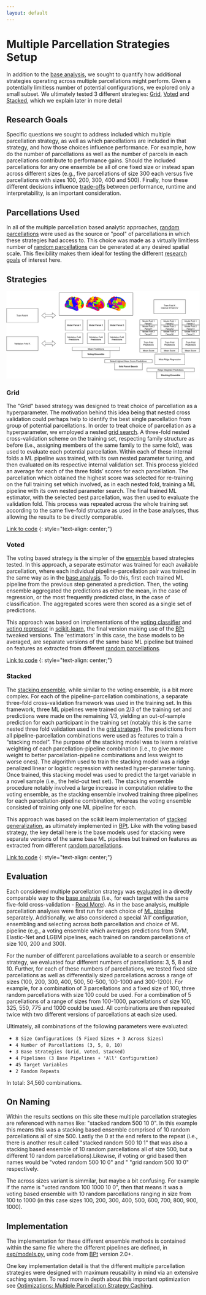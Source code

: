 ```yaml
---
layout: default
---
```


# Multiple Parcellation Strategies Setup

In addition to the [base analysis](./index#base-experiment-setup), we sought to quantify how additional strategies operating across multiple parcellations might perform. Given a potentially limitless number of potential configurations, we explored only a small subset. We ultimately tested 3 different strategies: [Grid](./multiple_parcellations_setup#grid), [Voted](./multiple_parcellations_setup#voted) and [Stacked](./multiple_parcellations_setup#stacked), which we explain later in more detail

## Research Goals

Specific questions we sought to address included which multiple parcellation strategy, as well as which parcellations are included in that strategy, and how those choices influence performance. For example, how do the number of parcellations as well as the number of parcels in each parcellations contribute to performance gains. Should the included parcellations for any one ensemble be all of one fixed size or instead span across different sizes (e.g., five parcellations of size 300 each versus five parcellations with sizes 100, 200, 300, 400 and 500). Finally, how these different decisions influence [trade-offs](./trade_offs.md) between performance, runtime and interpretability, is an important consideration.

## Parcellations Used

In all of the multiple parcellation based analytic approaches, [random parcellations](./parcellations#random-parcellations) were used as the source or "pool" of parcellations in which these strategies had access to. This choice was made as a virtually limitless number of [random parcellations](./parcellations#random-parcellations) can be generated at any desired spatial scale. This flexibility makes them ideal for testing the different [research goals](./multiple_parcellations_setup#research-goals) of interest here.

## Strategies

![ensemble diagram](https://raw.githubusercontent.com/sahahn/parc_scaling/master/extra/Figures/ensemble_options.png)

### Grid

The "Grid" based strategy was designed to treat choice of parcellation as a hyperparameter. The motivation behind this idea being that nested cross validation could perhaps help to identify the best single parcellation from group of potential parcellations. In order to treat choice of parcellation as a hyperparameter, we employed a nested [grid search](https://scikit-learn.org/stable/modules/grid_search.html). A three-fold nested cross-validation scheme on the training set, respecting family structure as before (i.e., assigning members of the same family to the same fold), was used to evaluate each potential parcellation. Within each of these internal folds a ML pipeline was trained, with its own nested parameter tuning, and then evaluated on its respective internal validation set. This process yielded an average for each of the three folds’ scores for each parcellation. The parcellation which obtained the highest score was selected for re-training on the full training set which involved, as in each nested fold, training a ML pipeline with its own nested parameter search. The final trained ML estimator, with the selected best parcellation, was then used to evaluate the validation fold. This process was repeated across the whole training set according to the same five-fold structure as used in the base analyses, thus allowing the results to be directly comparable.

[Link to code](https://github.com/sahahn/parc_scaling/blob/main/exp/models.py#L70)
{: style="text-align: center;"}

### Voted

The voting based strategy is the simpler of the [ensemble](https://en.wikipedia.org/wiki/Ensemble_learning) based strategies tested.
In this approach, a separate estimator was trained for each available parcellation, where each individual pipeline-parcellation pair was trained in the same way as in the [base analysis](./index#base-experiment-setup). To do this, first each trained ML pipeline from the previous step generated a prediction. Then, the voting ensemble aggregated the predictions as either the mean, in the case of regression, or the most frequently predicted class, in the case of classification. The aggregated scores were then scored as a single set of predictions. 

This approach was based on implementations of the [voting classifier](https://scikit-learn.org/stable/modules/ensemble.html#voting-classifier)
and [voting regressor](https://scikit-learn.org/stable/modules/ensemble.html#voting-regressor) in [scikit-learn](https://scikit-learn.org/stable/), the final version
making use of the [BPt](https://sahahn.github.io/BPt/) tweaked versions. The 'estimators' in this case, the base models
to be averaged, are separate versions of the same base ML pipeline but trained on features as extracted from different [random parcellations](./parcellations#random-parcellations).

[Link to code](https://github.com/sahahn/parc_scaling/blob/main/exp/models.py#L92)
{: style="text-align: center;"}

### Stacked

The [stacking ensemble](https://machinelearningmastery.com/stacking-ensemble-machine-learning-with-python/), while similar to the voting ensemble, is a bit more complex. For each of the pipeline-parcellation combinations, a separate three-fold cross-validation framework was used in the training set. In this framework, three ML pipelines were trained on 2/3 of the training set and predictions were made on the remaining 1/3, yielding an out-of-sample prediction for each participant in the training set (notably this is the same nested three fold validation used in the [grid strategy](./multiple_parcellations_setup#grid)). The predictions from all pipeline-parcellation combinations were used as features to train a “stacking model”. The purpose of the stacking model was to learn a relative weighting of each parcellation-pipeline combination (i.e., to give more weight to better parcellation-pipeline combinations and less weight to worse ones). The algorithm used to train the stacking model was a ridge penalized linear or logistic regression with nested hyper-parameter tuning. Once trained, this stacking model was used to predict the target variable in a novel sample (i.e., the held-out test set). The stacking ensemble procedure notably involved a large increase in computation relative to the voting ensemble, as the stacking ensemble involved training three pipelines for each parcellation-pipeline combination, whereas the voting ensemble consisted of training only one ML pipeline for each.

This approach was based on the scikit learn implementation of [stacked generalization](https://scikit-learn.org/stable/modules/ensemble.html#stacked-generalization),
as ultimately implemented in [BPt](https://sahahn.github.io/BPt/).
Like with the voting based strategy, the key detail here is the base models used for stacking were separate versions of
the same base ML pipelines but trained on features as extracted from different [random parcellations](./parcellations#random-parcellations).

[Link to code](https://github.com/sahahn/parc_scaling/blob/main/exp/models.py#L110)
{: style="text-align: center;"}

## Evaluation 

Each considered multiple parcellation strategy was [evaluated](./evaluation_structure.html) in a directly comparable way to the [base analysis](./index#base-experiment-setup) (i.e., for each target with the same five-fold cross-validation - [Read More](./evaluation_structure.html)). As in the base analysis, multiple parcellation analyses were first run for each choice of [ML pipeline]((./ml_pipelines.html)) separately. Additionally, we also considered a special ‘All’ configuration, ensembling and selecting across both parcellation and choice of ML pipeline (e.g., a voting ensemble which averages predictions from SVM, Elastic-Net and LGBM pipelines, each trained on random parcellations of size 100, 200 and 300). 

For the number of different parcellations available to a search or ensemble strategy, we evaluated four different numbers of parcellations: 3, 5, 8 and 10. Further, for each of these numbers of parcellations, we tested fixed size parcellations as well as differentially sized parcellations across a range of sizes (100, 200, 300, 400, 500, 50-500, 100-1000 and 300-1200). For example, for a combination of 3 parcellations and a fixed size of 100, three random parcellations with size 100 could be used. For a combination of 5 parcellations of a range of sizes from 100-1000, parcellations of size 100, 325, 550, 775 and 1000 could be used. All combinations are then repeated twice with two different versions of parcellations at each size used.

Ultimately, all combinations of the following parameters were evaluated:

- `8 Size Configurations (5 Fixed Sizes + 3 Across Sizes)`
- `4 Number of Parcellations (3, 5, 8, 10)`
- `3 Base Strategies (Grid, Voted, Stacked)`
- `4 Pipelines (3 Base Pipelines + 'All' Configuration)`
- `45 Target Variables`
- `2 Random Repeats`

In total: 34,560 combinations.

## On Naming

Within the results sections on this site these multiple parcellation strategies are referenced with names like: "stacked random 500 10 0". In this example this means this was
a stacking based ensemble comprised of 10 random parcellations all of size 500. Lastly the 0 at the end refers to the repeat (i.e., there is another result called "stacked random 500 10 1" that was also a stacking based ensemble of 10 random parcellations all of size 500, but a different 10 random parcellations).Likewise, if voting or grid based then names would be "voted random 500 10 0" and " "grid random 500 10 0" respectively. 

The across sizes variant is simmilar, but maybe a bit confusing. For example if the name is
"voted random 100 1000 10 0", then that means it was a voting based ensemble with 10 random parcellations ranging in size from 100 to 1000 (in this case sizes 100, 200, 300, 400, 500, 600, 700, 800, 900, 1000).

## Implementation

The implementation for these different ensemble methods is contained within the same file where the different pipelines are defined,
in [exp/models.py](https://github.com/sahahn/parc_scaling/blob/main/exp/models.py), using code from [BPt](https://sahahn.github.io/BPt/) version 2.0+.

One key implementation detail is that the different multiple parcellation strategies were designed with maximum reusability in mind via an extensive caching system.
To read more in depth about this important optimization see [Optimizations: Multiple Parcellation Strategy Caching](./optimizations#multiple-parcellation-strategy-caching).